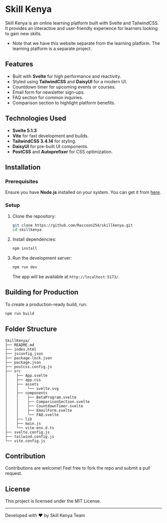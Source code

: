 # Skill Kenya

Skill Kenya is an online learning platform built with Svelte and TailwindCSS. It provides an interactive and user-friendly experience for learners looking to gain new skills.

- Note that we have this website separate from the learning platform. The learning platform is a separate project.

## Features
- Built with **Svelte** for high performance and reactivity.
- Styled using **TailwindCSS** and **DaisyUI** for a modern UI.
- Countdown timer for upcoming events or courses.
- Email form for newsletter sign-ups.
- FAQ section for common inquiries.
- Comparison section to highlight platform benefits.

## Technologies Used
- **Svelte 5.1.3**
- **Vite** for fast development and builds.
- **TailwindCSS 3.4.14** for styling.
- **DaisyUI** for pre-built UI components.
- **PostCSS** and **Autoprefixer** for CSS optimization.

## Installation
### Prerequisites
Ensure you have **Node.js** installed on your system.
You can get it from [here](https://nodejs.org/).

### Setup
1. Clone the repository:
   ```bash
   git clone https://github.com/Raccoon254/skillkenya.git
   cd skillkenya
   ```
2. Install dependencies:
   ```bash
   npm install
   ```
3. Run the development server:
   ```bash
   npm run dev
   ```
   The app will be available at `http://localhost:5173/`.

## Building for Production
To create a production-ready build, run:
```bash
npm run build
```

## Folder Structure
```
SkillKenya/
├── README.md
├── index.html
├── jsconfig.json
├── package-lock.json
├── package.json
├── postcss.config.js
├── src
│    ├── App.svelte
│    ├── app.css
│    ├── assets
│    │    └── svelte.svg
│    ├── components
│    │    ├── BetaProgram.svelte
│    │    ├── ComparisonSection.svelte
│    │    ├── CountdownTimer.svelte
│    │    ├── EmailForm.svelte
│    │    └── FAQ.svelte
│    ├── lib
│    ├── main.js
│    └── vite-env.d.ts
├── svelte.config.js
├── tailwind.config.js
└── vite.config.js

```

## Contribution
Contributions are welcome! Feel free to fork the repo and submit a pull request.

## License
This project is licensed under the MIT License.

---
Developed with ❤️ by Skill Kenya Team
